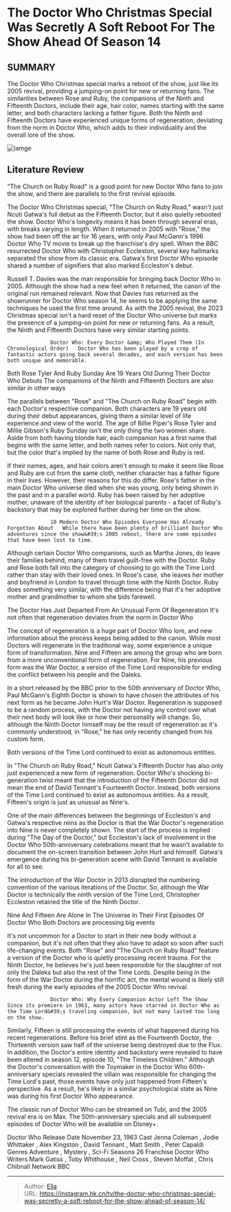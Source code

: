 # The Doctor Who Christmas Special Was Secretly A Soft Reboot For The Show Ahead Of Season 14


## SUMMARY 



  The Doctor Who Christmas special marks a reboot of the show, just like its 2005 revival, providing a jumping-on point for new or returning fans.   The similarities between Rose and Ruby, the companions of the Ninth and Fifteenth Doctors, include their age, hair color, names starting with the same letter, and both characters lacking a father figure.   Both the Ninth and Fifteenth Doctors have experienced unique forms of regeneration, deviating from the norm in Doctor Who, which adds to their individuality and the overall lore of the show.  

![iamge](https://static1.srcdn.com/wordpress/wp-content/uploads/2024/01/untitled-design-2024-01-05t143343-176.jpg)

## Literature Review
&#34;The Church on Ruby Road&#34; is a good point for new Doctor Who fans to join the show, and there are parallels to the first revival episode.




The Doctor Who Christmas special, &#34;The Church on Ruby Road,&#34; wasn&#39;t just Ncuti Gatwa&#39;s full debut as the Fifteenth Doctor, but it also quietly rebooted the show. Doctor Who&#39;s longevity means it has been through several eras, with breaks varying in length. When it returned in 2005 with &#34;Rose,&#34; the show had been off the air for 16 years, with only Paul McGann&#39;s 1996 Doctor Who TV movie to break up the franchise&#39;s dry spell. When the BBC resurrected Doctor Who with Christopher Eccleston, several key hallmarks separated the show from its classic era. Gatwa&#39;s first Doctor Who episode shared a number of signifiers that also marked Eccleston&#39;s debut.




Russell T. Davies was the man responsible for bringing back Doctor Who in 2005. Although the show had a new feel when it returned, the canon of the original run remained relevant. Now that Davies has returned as the showrunner for Doctor Who season 14, he seems to be applying the same techniques he used the first time around. As with the 2005 revival, the 2023 Christmas special isn&#39;t a hard reset of the Doctor Who universe but marks the presence of a jumping-on point for new or returning fans. As a result, the Ninth and Fifteenth Doctors have very similar starting points.

                  Doctor Who: Every Doctor &amp; Who Played Them (In Chronological Order)   Doctor Who has been played by a crop of fantastic actors going back several decades, and each version has been both unique and memorable.    


 Both Rose Tyler And Ruby Sunday Are 19 Years Old During Their Doctor Who Debuts 
The companions of the Ninth and Fifteenth Doctors are also similar in other ways
         




The parallels between &#34;Rose&#34; and &#34;The Church on Ruby Road&#34; begin with each Doctor&#39;s respective companion. Both characters are 19 years old during their debut appearances, giving them a similar level of life experience and view of the world. The age of Billie Piper&#39;s Rose Tyler and Millie Gibson&#39;s Ruby Sunday isn&#39;t the only thing the two women share. Aside from both having blonde hair, each companion has a first name that begins with the same letter, and both names refer to colors. Not only that, but the color that&#39;s implied by the name of both Rose and Ruby is red.

If their names, ages, and hair colors aren&#39;t enough to make it seem like Rose and Ruby are cut from the same cloth, neither character has a father figure in their lives. However, their reasons for this do differ. Rose&#39;s father in the main Doctor Who universe died when she was young, only being shown in the past and in a parallel world. Ruby has been raised by her adoptive mother, unaware of the identity of her biological parents - a facet of Ruby&#39;s backstory that may be explored further during her time on the show.




                  10 Modern Doctor Who Episodes Everyone Has Already Forgotten About   While there have been plenty of brilliant Doctor Who adventures since the show&#39;s 2005 reboot, there are some episodes that have been lost to time.    

Although certain Doctor Who companions, such as Martha Jones, do leave their families behind, many of them travel guilt-free with the Doctor. Ruby and Rose both fall into the category of choosing to go with the Time Lord rather than stay with their loved ones. In Rose&#39;s case, she leaves her mother and boyfriend in London to travel through time with the Ninth Doctor. Ruby does something very similar, with the difference being that it&#39;s her adoptive mother and grandmother to whom she bids farewell.



 The Doctor Has Just Departed From An Unusual Form Of Regeneration 
It&#39;s not often that regeneration deviates from the norm in Doctor Who
          

The concept of regeneration is a huge part of Doctor Who lore, and new information about the process keeps being added to the canon. While most Doctors will regenerate in the traditional way, some experience a unique form of transformation. Nine and Fifteen are among the group who are born from a more unconventional form of regeneration. For Nine, his previous form was the War Doctor, a version of the Time Lord responsible for ending the conflict between his people and the Daleks.




In a short released by the BBC prior to the 50th anniversary of Doctor Who, Paul McGann&#39;s Eighth Doctor is shown to have chosen the attributes of his next form as he became John Hurt&#39;s War Doctor. Regeneration is supposed to be a random process, with the Doctor not having any control over what their next body will look like or how their personality will change. So, although the Ninth Doctor himself may be the result of regeneration as it&#39;s commonly understood, in &#34;Rose,&#34; he has only recently changed from his custom form.



Both versions of the Time Lord continued to exist as autonomous entities.




In &#34;The Church on Ruby Road,&#34; Ncuti Gatwa&#39;s Fifteenth Doctor has also only just experienced a new form of regeneration. Doctor Who&#39;s shocking bi-generation twist meant that the introduction of the Fifteenth Doctor did not mean the end of David Tennant&#39;s Fourteenth Doctor. Instead, both versions of the Time Lord continued to exist as autonomous entities. As a result, Fifteen&#39;s origin is just as unusual as Nine&#39;s.




One of the main differences between the beginnings of Eccleston&#39;s and Gatwa&#39;s respective reins as the Doctor is that the War Doctor&#39;s regeneration into Nine is never completely shown. The start of the process is implied during &#34;The Day of the Doctor,&#34; but Eccleston&#39;s lack of involvement in the Doctor Who 50th-anniversary celebrations meant that he wasn&#39;t available to document the on-screen transition between John Hurt and himself. Gatwa&#39;s emergence during his bi-generation scene with David Tennant is available for all to see.



The introduction of the War Doctor in 2013 disrupted the numbering convention of the various iterations of the Doctor. So, although the War Doctor is technically the ninth version of the Time Lord, Christopher Eccleston retained the title of the Ninth Doctor.






 Nine And Fifteen Are Alone In The Universe In Their First Episodes Of Doctor Who 
Both Doctors are processing big events
          




It&#39;s not uncommon for a Doctor to start in their new body without a companion, but it&#39;s not often that they also have to adapt so soon after such life-changing events. Both &#34;Rose&#34; and &#34;The Church on Ruby Road&#34; feature a version of the Doctor who is quietly processing recent trauma. For the Ninth Doctor, he believes he&#39;s just been responsible for the slaughter of not only the Daleks but also the rest of the Time Lords. Despite being in the form of the War Doctor during the horrific act, the mental wound is likely still fresh during the early episodes of the 2005 Doctor Who revival.

                  Doctor Who: Why Every Companion Actor Left The Show   Since its premiere in 1963, many actors have starred in Doctor Who as the Time Lord&#39;s traveling companion, but not many lasted too long on the show.    

Similarly, Fifteen is still processing the events of what happened during his recent regenerations. Before his brief stint as the Fourteenth Doctor, the Thirteenth version saw half of the universe being destroyed due to the Flux. In addition, the Doctor&#39;s entire identity and backstory were revealed to have been altered in season 12, episode 10, &#34;The Timeless Children.&#34; Although the Doctor&#39;s conversation with the Toymaker in the Doctor Who 60th-anniversary specials revealed the villain was responsible for changing the Time Lord&#39;s past, those events have only just happened from Fifteen&#39;s perspective. As a result, he&#39;s likely in a similar psychological state as Nine was during his first Doctor Who appearance.






The classic run of Doctor Who can be streamed on Tubi, and the 2005 revival era is on Max. The 50th-anniversary specials and all subsequent episodes of Doctor Who will be available on Disney&#43;.




  Doctor Who   Release Date   November 23, 1963    Cast   Jenna Coleman , Jodie Whittaker , Alex Kingston , David Tennant , Matt Smith , Peter Capaldi    Genres   Adventure , Mystery ,  Sci-Fi    Seasons   26    Franchise   Doctor Who    Writers   Mark Gatiss , Toby Whithouse , Neil Cross , Steven Moffat , Chris Chibnall    Network   BBC       


---

> Author: [Ella](https://instagram.hk.cn/)  
> URL: https://instagram.hk.cn/tv/the-doctor-who-christmas-special-was-secretly-a-soft-reboot-for-the-show-ahead-of-season-14/  

